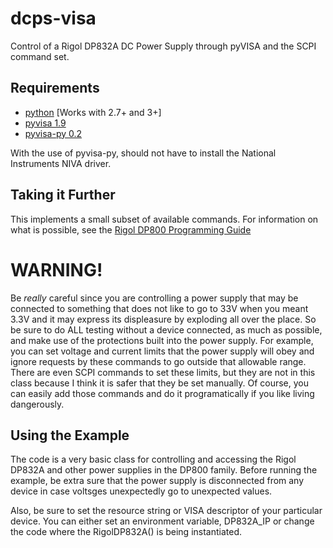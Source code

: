 # dcps-visa
Control of a Rigol DP832A DC Power Supply through pyVISA and the SCPI
command set.


## Requirements
* [python](http://www.python.org/) [Works with 2.7+ and 3+]
* [pyvisa 1.9](https://pyvisa.readthedocs.io/en/stable/)
* [pyvisa-py 0.2](https://pyvisa-py.readthedocs.io/en/latest/)

With the use of pyvisa-py, should not have to install the National
Instruments NIVA driver.

## Taking it Further
This implements a small subset of available commands. For information
on what is possible, see the [Rigol DP800 Programming Guide](http://beyondmeasure.rigoltech.com/acton/attachment/1579/f-03a1/1/-/-/-/-/DP800%20Programming%20Guide.pdf)

# WARNING!
Be *really* careful since you are controlling a power supply that may be
connected to something that does not like to go to 33V when you
meant 3.3V and it may express its displeasure by exploding all over
the place. So be sure to do ALL testing without a device connected,
as much as possible, and make use of the protections built into the
power supply. For example, you can set voltage and current limits that
the power supply will obey and ignore requests by these commands to go
outside that allowable range. There are even SCPI commands to set
these limits, but they are not in this class because I think it is
safer that they be set manually. Of course, you can easily add those
commands and do it programatically if you like living dangerously.

## Using the Example

The code is a very basic class for controlling and accessing the Rigol
DP832A and other power supplies in the DP800 family. Before running
the example, be extra sure that the power supply is disconnected from
any device in case voltsges unexpectedly go to unexpected values.

Also, be sure to set the resource string or VISA descriptor of your
particular device. You can either set an environment variable,
DP832A_IP or change the code where the RigolDP832A() is being
instantiated.
